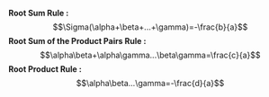 **Root Sum Rule :**$$\Sigma(\alpha+\beta+...+\gamma)=-\frac{b}{a}$$
**Root Sum of the Product Pairs Rule :**$$\alpha\beta+\alpha\gamma...\beta\gamma=\frac{c}{a}$$
**Root Product Rule :**$$\alpha\beta...\gamma=-\frac{d}{a}$$
